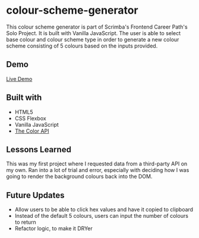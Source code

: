 # colour-scheme-generator
This colour scheme generator is part of Scrimba's Frontend Career Path's Solo Project. It is built with Vanilla JavaScript. The user is able to select base colour and colour scheme type in order to generate a new colour scheme consisting of 5 colours based on the inputs provided.

## Demo
[Live Demo](https://neshacascia.github.io/colour-scheme-generator)

## Built with
- HTML5
- CSS Flexbox
- Vanilla JavaScript
- [The Color API](https://www.thecolorapi.com/docs#schemes)

## Lessons Learned
This was my first project where I requested data from a third-party API on my own. Ran into a lot of trial and error, especially with deciding how I was going to render the background colours back into the DOM. 

## Future Updates
- Allow users to be able to click hex values and have it copied to clipboard
- Instead of the default 5 colours, users can input the number of colours to return
- Refactor logic, to make it DRYer
